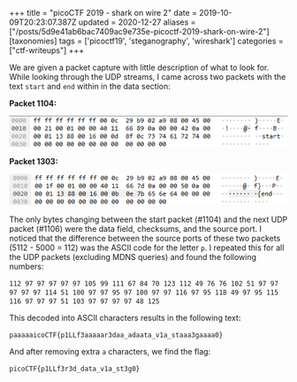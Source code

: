 +++
title = "picoCTF 2019 - shark on wire 2"
date = 2019-10-09T20:23:07.387Z
updated = 2020-12-27
aliases = ["/posts/5d9e41ab6bac7409ac9e735e-picoctf-2019-shark-on-wire-2"]
[taxonomies]
tags = ['picoctf19', 'steganography', 'wireshark']
categories = ["ctf-writeups"]
+++

We are given a packet capture with little description of what to look for. While looking through the UDP streams, I came
across two packets with the text `start` and `end` within in the data section:

**Packet 1104:**

![](5d9e3cb26bac7409ac9e7359.png)

**Packet 1303:**

![](5d9e3cf96bac7409ac9e735b.png)

The only bytes changing between the start packet (#1104) and the next UDP packet (#1106) were the data field, checksums, 
and the source port. I noticed that the difference between the source ports of these two packets (5112 - 5000 = 112) was 
the ASCII code for the letter `p`. I repeated this for all the UDP packets (excluding MDNS queries) and found the 
following numbers:

<!-- more -->

```
112 97 97 97 97 97 105 99 111 67 84 70 123 112 49 76 76 102 51 97 97 97 97 97 114 51 100 97 97 95 97 100 97 97 116 97 95 118 49 97 95 115 116 97 97 97 51 103 97 97 97 97 48 125
```

This decoded into ASCII characters results in the following text:

```
paaaaaicoCTF{p1LLf3aaaaar3daa_adaata_v1a_staaa3gaaaa0}
```

And after removing extra `a` characters, we find the flag:

```
picoCTF{p1LLf3r3d_data_v1a_st3g0}
```
